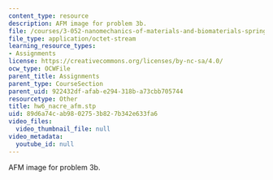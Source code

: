```yaml
---
content_type: resource
description: AFM image for problem 3b.
file: /courses/3-052-nanomechanics-of-materials-and-biomaterials-spring-2007/89d6a74cab9802753b827b342e633fa6_hw6_nacre_afm.stp
file_type: application/octet-stream
learning_resource_types:
- Assignments
license: https://creativecommons.org/licenses/by-nc-sa/4.0/
ocw_type: OCWFile
parent_title: Assignments
parent_type: CourseSection
parent_uid: 922432df-afab-e294-318b-a73cbb705744
resourcetype: Other
title: hw6_nacre_afm.stp
uid: 89d6a74c-ab98-0275-3b82-7b342e633fa6
video_files:
  video_thumbnail_file: null
video_metadata:
  youtube_id: null
---
```

AFM image for problem 3b.